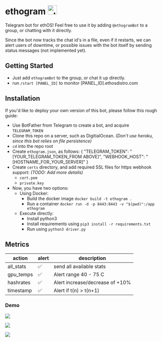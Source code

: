 # ethogram <img src="https://i.imgur.com/YWMAUVL.png" alt="alt text" width="30" height="30">

Telegram bot for ethOS! Feel free to use it by adding `@ethogramBot` to a group, or chatting with it directly.

Since the bot now tracks the chat id's in a file, even if it restarts, we can alert users of downtime, or possible issues with the bot itself by sending status messages (not implemented yet).

## Getting Started

- Just add `ethogramBot` to the group, or chat it up directly.
- run `/start [PANEL_ID]` to monitor [PANEL_ID].ethosdistro.com

## Installation

If you'd like to deploy your own version of this bot, please follow this rough guide:
- Use BotFather from Telegram to create a bot, and acquire `TELEGRAM_TOKEN`
- Clone this repo on a server, such as DigitialOcean. _(Don't use heroku, since this bot relies on file persistence)_
- `cd` into the repo root
- Create `ethogram.json`, as follows:
    {
      "TELEGRAM_TOKEN": "[YOUR_TELEGRAM_TOKEN_FROM ABOVE]",
      "WEBHOOK_HOST": "[HOSTNAME_FOR_YOUR_SERVER]"
    }
- Create `certs` directory, and add required SSL files for https webhook support: _(TODO: Add more details)_
  * `cert.pem`
  * `private.key`
- Now, you have two options:
  * Using Docker:
    - Build the docker image `docker build -t ethogram .`
    - Run a container `docker run -d -p 8443:8443 -v "$(pwd)":/app ethogram`
  * Execute directly:
    - Install python3
    - Install requirements using `pip3 install -r requirements.txt`
    - Run using `python3 driver.py`

## Metrics

| action | alert | description |
|---|---|---|
| all_stats | :white_check_mark: | send all available stats |
| gpu_temps | :white_check_mark: | Alert range 40 - 75 C |
| hashrates | :white_check_mark: | Alert increase/decrease of +10% |
| timestamp | :white_check_mark: | Alert if t(n) > t(n+1) |

### Demo

![](https://i.imgur.com/tRs6NRr.png)

![](https://i.imgur.com/e4dpk06.png)

![](https://i.imgur.com/iq3USEv.png)
